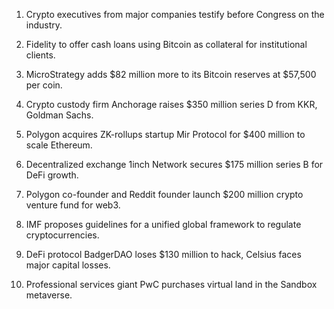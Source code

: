 1. Crypto executives from major companies testify before Congress on the industry.
    
2. Fidelity to offer cash loans using Bitcoin as collateral for institutional clients.
    
3. MicroStrategy adds $82 million more to its Bitcoin reserves at $57,500 per coin.
    
4. Crypto custody firm Anchorage raises $350 million series D from KKR, Goldman Sachs.
    
5. Polygon acquires ZK-rollups startup Mir Protocol for $400 million to scale Ethereum.
    
6. Decentralized exchange 1inch Network secures $175 million series B for DeFi growth.
    
7. Polygon co-founder and Reddit founder launch $200 million crypto venture fund for web3.
    
8. IMF proposes guidelines for a unified global framework to regulate cryptocurrencies.
    
9. DeFi protocol BadgerDAO loses $130 million to hack, Celsius faces major capital losses.
    
10. Professional services giant PwC purchases virtual land in the Sandbox metaverse.
